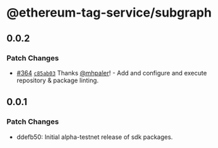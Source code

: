 # @ethereum-tag-service/subgraph

## 0.0.2

### Patch Changes

- [#364](https://github.com/ethereum-tag-service/ets/pull/364) [`c85ab03`](https://github.com/ethereum-tag-service/ets/commit/c85ab033adbff506a27e0c747da01a0ac53e9f59) Thanks [@mhpaler](https://github.com/mhpaler)! - Add and configure and execute repository & package linting.

## 0.0.1

### Patch Changes

- ddefb50: Initial alpha-testnet release of sdk packages.
